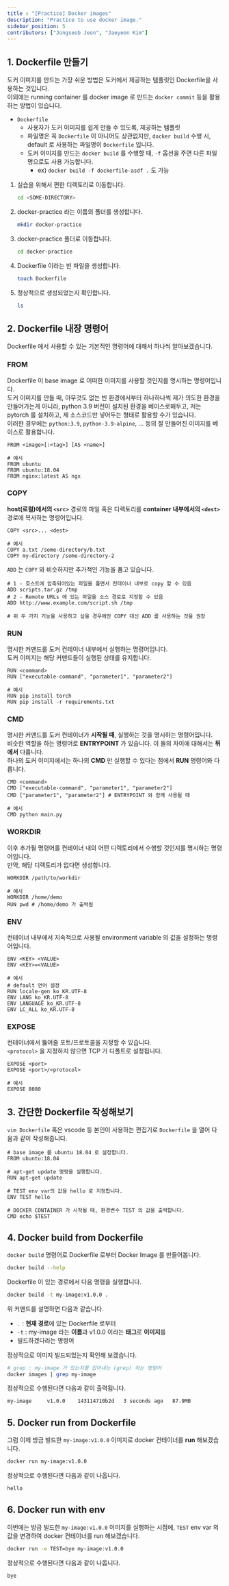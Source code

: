 ```yaml
---
title : "[Practice] Docker images"
description: "Practice to use docker image."
sidebar_position: 5
contributors: ["Jongseob Jeon", "Jaeyeon Kim"]
---
```


## 1. Dockerfile 만들기

도커 이미지를 만드는 가장 쉬운 방법은 도커에서 제공하는 템플릿인 Dockerfile을 사용하는 것입니다.  
이외에는 running container 를 docker image 로 만드는 `docker commit` 등을 활용하는 방법이 있습니다.

- `Dockerfile`
  - 사용자가 도커 이미지를 쉽게 만들 수 있도록, 제공하는 템플릿
  - 파일명은 꼭 `Dockerfile` 이 아니어도 상관없지만, `docker build` 수행 시, default 로 사용하는 파일명이 `Dockerfile` 입니다.
  - 도커 이미지를 만드는 `docker build` 를 수행할 때, `-f` 옵션을 주면 다른 파일명으로도 사용 가능합니다.
    - ex) `docker build -f dockerfile-asdf .` 도 가능

1. 실습을 위해서 편한 디렉토리로 이동합니다.

    ```bash
    cd <SOME-DIRECTORY>
    ```

2. docker-practice 라는 이름의 폴더를 생성합니다.

    ```bash
    mkdir docker-practice
    ```

3. docker-practice 폴더로 이동합니다.

    ```bash
    cd docker-practice
    ```

4. Dockerfile 이라는 빈 파일을 생성합니다.

    ```bash
    touch Dockerfile
    ```

5. 정상적으로 생성되었는지 확인합니다.

    ```bash
    ls
    ```

## 2. Dockerfile 내장 명령어

Dockerfile 에서 사용할 수 있는 기본적인 명령어에 대해서 하나씩 알아보겠습니다.

### FROM

Dockerfile 이 base image 로 어떠한 이미지를 사용할 것인지를 명시하는 명령어입니다.  
도커 이미지를 만들 때, 아무것도 없는 빈 환경에서부터 하나하나씩 제가 의도한 환경을 만들어가는게 아니라, python 3.9 버전이 설치된 환경을 베이스로해두고, 저는 pytorch 를 설치하고, 제 소스코드만 넣어두는 형태로 활용할 수가 있습니다.  
이러한 경우에는 `python:3.9`, `python-3.9-alpine`, ... 등의 잘 만들어진 이미지를 베이스로 활용합니다.

```docker
FROM <image>[:<tag>] [AS <name>]

# 예시
FROM ubuntu
FROM ubuntu:18.04
FROM nginx:latest AS ngx
```

### COPY

**host(로컬)에서의 `<src>`** 경로의 파일 혹은 디렉토리를 **container 내부에서의 `<dest>`** 경로에 복사하는 명령어입니다.

```docker
COPY <src>... <dest>

# 예시
COPY a.txt /some-directory/b.txt
COPY my-directory /some-directory-2
```

`ADD` 는 `COPY` 와 비슷하지만 추가적인 기능을 품고 있습니다.

```docker
# 1 - 호스트에 압축되어있는 파일을 풀면서 컨테이너 내부로 copy 할 수 있음
ADD scripts.tar.gz /tmp
# 2 - Remote URLs 에 있는 파일을 소스 경로로 지정할 수 있음
ADD http://www.example.com/script.sh /tmp

# 위 두 가지 기능을 사용하고 싶을 경우에만 COPY 대신 ADD 를 사용하는 것을 권장
```

### RUN

명시한 커맨드를 도커 컨테이너 내부에서 실행하는 명령어입니다.  
도커 이미지는 해당 커맨드들이 실행된 상태를 유지합니다.

```docker
RUN <command>
RUN ["executable-command", "parameter1", "parameter2"]

# 예시
RUN pip install torch
RUN pip install -r requirements.txt
```

### CMD

명시한 커맨드를 도커 컨테이너가 **시작될 때**, 실행하는 것을 명시하는 명령어입니다.  
비슷한 역할을 하는 명령어로 **ENTRYPOINT** 가 있습니다. 이 둘의 차이에 대해서는 **뒤에서** 다룹니다.  
하나의 도커 이미지에서는 하나의 **CMD** 만 실행할 수 있다는 점에서 **RUN** 명령어와 다릅니다.

```docker
CMD <command>
CMD ["executable-command", "parameter1", "parameter2"]
CMD ["parameter1", "parameter2"] # ENTRYPOINT 와 함께 사용될 때

# 예시
CMD python main.py
```

### WORKDIR

이후 추가될 명령어를 컨테이너 내의 어떤 디렉토리에서 수행할 것인지를 명시하는 명령어입니다.  
만약, 해당 디렉토리가 없다면 생성합니다.

```docker
WORKDIR /path/to/workdir

# 예시
WORKDIR /home/demo
RUN pwd # /home/demo 가 출력됨
```

### ENV

컨테이너 내부에서 지속적으로 사용될 environment variable 의 값을 설정하는 명령어입니다.

```docker
ENV <KEY> <VALUE>
ENV <KEY>=<VALUE>

# 예시
# default 언어 설정
RUN locale-gen ko_KR.UTF-8
ENV LANG ko_KR.UTF-8
ENV LANGUAGE ko_KR.UTF-8
ENV LC_ALL ko_KR.UTF-8
```

### EXPOSE

컨테이너에서 뚫어줄 포트/프로토콜을 지정할 수 있습니다.  
`<protocol>` 을 지정하지 않으면 TCP 가 디폴트로 설정됩니다.

```docker
EXPOSE <port>
EXPOSE <port>/<protocol>

# 예시
EXPOSE 8080
```

## 3. 간단한 Dockerfile 작성해보기

`vim Dockerfile` 혹은 vscode 등 본인이 사용하는 편집기로 `Dockerfile` 을 열어 다음과 같이 작성해줍니다.

```docker
# base image 를 ubuntu 18.04 로 설정합니다.
FROM ubuntu:18.04

# apt-get update 명령을 실행합니다.
RUN apt-get update

# TEST env var의 값을 hello 로 지정합니다.
ENV TEST hello

# DOCKER CONTAINER 가 시작될 때, 환경변수 TEST 의 값을 출력합니다.
CMD echo $TEST
```

## 4. Docker build from Dockerfile

`docker build` 명령어로 Dockerfile 로부터 Docker Image 를 만들어봅니다.

```bash
docker build --help
```

Dockerfile 이 있는 경로에서 다음 명령을 실행합니다.

```bash
docker build -t my-image:v1.0.0 .
```

위 커맨드를 설명하면 다음과 같습니다.

- `.` : **현재 경로**에 있는 Dockerfile 로부터
- `-t` : my-image 라는 **이름**과 v1.0.0 이라는 **태그**로 **이미지**를
- 빌드하겠다라는 명령어

정상적으로 이미지 빌드되었는지 확인해 보겠습니다.

```bash
# grep : my-image 가 있는지를 잡아내는 (grep) 하는 명령어
docker images | grep my-image
```

정상적으로 수행된다면 다음과 같이 출력됩니다.

```bash
my-image     v1.0.0    143114710b2d   3 seconds ago   87.9MB
```

## 5. Docker run from Dockerfile

그럼 이제 방금 빌드한 `my-image:v1.0.0` 이미지로 docker 컨테이너를 **run** 해보겠습니다.

```bash
docker run my-image:v1.0.0
```

정상적으로 수행된다면 다음과 같이 나옵니다.

```bash
hello
```

## 6. Docker run with env

이번에는 방금 빌드한 `my-image:v1.0.0` 이미지를 실행하는 시점에, `TEST` env var 의 값을 변경하여 docker 컨테이너를 run 해보겠습니다.

```bash
docker run -e TEST=bye my-image:v1.0.0
```

정상적으로 수행된다면 다음과 같이 나옵니다.

```bash
bye
```

